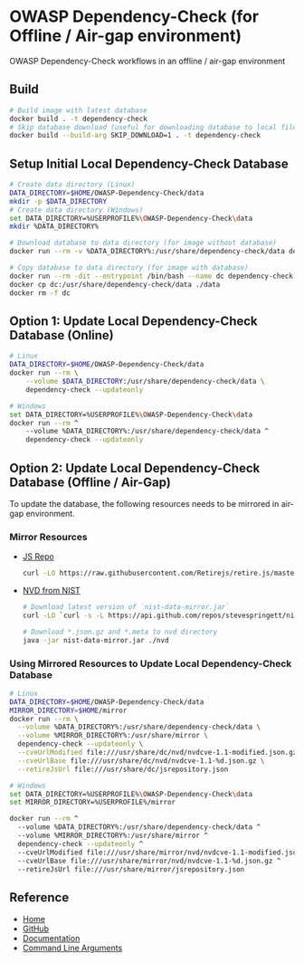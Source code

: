 # OWASP Dependency-Check (for Offline / Air-gap environment)

OWASP Dependency-Check workflows in an offline / air-gap environment

## Build

```sh
# Build image with latest database
docker build . -t dependency-check
# Skip database download (useful for downloading database to local filesystem)
docker build --build-arg SKIP_DOWNLOAD=1 . -t dependency-check
```

## Setup Initial Local Dependency-Check Database

```sh
# Create data directory (Linux)
DATA_DIRECTORY=$HOME/OWASP-Dependency-Check/data
mkdir -p $DATA_DIRECTORY
# Create data directory (Windows)
set DATA_DIRECTORY=%USERPROFILE%\OWASP-Dependency-Check\data
mkdir %DATA_DIRECTORY%

# Download database to data directory (for image without database)
docker run --rm -v %DATA_DIRECTORY%:/usr/share/dependency-check/data dependency-check --updateonly

# Copy database to data directory (for image with database)
docker run --rm -dit --entrypoint /bin/bash --name dc dependency-check
docker cp dc:/usr/share/dependency-check/data ./data
docker rm -f dc
```

## Option 1: Update Local Dependency-Check Database (Online)

```sh
# Linux
DATA_DIRECTORY=$HOME/OWASP-Dependency-Check/data
docker run --rm \
    --volume $DATA_DIRECTORY:/usr/share/dependency-check/data \
    dependency-check --updateonly

# Windows
set DATA_DIRECTORY=%USERPROFILE%\OWASP-Dependency-Check\data
docker run --rm ^
    --volume %DATA_DIRECTORY%:/usr/share/dependency-check/data ^
    dependency-check --updateonly
```

## Option 2: Update Local Dependency-Check Database (Offline / Air-Gap)

To update the database, the following resources needs to be mirrored in air-gap environment.

### Mirror Resources

* [JS Repo](https://raw.githubusercontent.com/Retirejs/retire.js/master/repository/jsrepository.json)

   ```sh
   curl -LO https://raw.githubusercontent.com/Retirejs/retire.js/master/repository/jsrepository.json
   ```

* [NVD from NIST](https://github.com/stevespringett/nist-data-mirror/)

   ```sh
   # Download latest version of `nist-data-mirror.jar`
   curl -LO `curl -s -L https://api.github.com/repos/stevespringett/nist-data-mirror/releases/latest | jq -r '.assets[2].browser_download_url'`

   # Download *.json.gz and *.meta to nvd directory
   java -jar nist-data-mirror.jar ./nvd
   ```

### Using Mirrored Resources to Update Local Dependency-Check Database

```sh
# Linux
DATA_DIRECTORY=$HOME/OWASP-Dependency-Check/data
MIRROR_DIRECTORY=$HOME/mirror
docker run --rm \
  --volume %DATA_DIRECTORY%:/usr/share/dependency-check/data \
  --volume %MIRROR_DIRECTORY%:/usr/share/mirror \
  dependency-check --updateonly \
  --cveUrlModified file:///usr/share/dc/nvd/nvdcve-1.1-modified.json.gz \
  --cveUrlBase file:///usr/share/dc/nvd/nvdcve-1.1-%d.json.gz \
  --retireJsUrl file:///usr/share/dc/jsrepository.json

# Windows
set DATA_DIRECTORY=%USERPROFILE%\OWASP-Dependency-Check\data
set MIRROR_DIRECTORY=%USERPROFILE%/mirror

docker run --rm ^
  --volume %DATA_DIRECTORY%:/usr/share/dependency-check/data ^
  --volume %MIRROR_DIRECTORY%:/usr/share/mirror ^
  dependency-check --updateonly ^
  --cveUrlModified file:///usr/share/mirror/nvd/nvdcve-1.1-modified.json.gz ^
  --cveUrlBase file:///usr/share/mirror/nvd/nvdcve-1.1-%d.json.gz ^
  --retireJsUrl file:///usr/share/mirror/jsrepository.json
```

## Reference

* [Home](https://owasp.org/www-project-dependency-check/)
* [GitHub](https://github.com/jeremylong/DependencyCheck)
* [Documentation](https://jeremylong.github.io/DependencyCheck/)
* [Command Line Arguments](https://jeremylong.github.io/DependencyCheck/dependency-check-cli/arguments.html)
